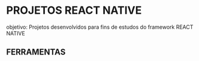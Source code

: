 # PROJETOS REACT NATIVE

objetivo:
    Projetos desenvolvidos para fins de estudos do framework REACT NATIVE


## FERRAMENTAS


